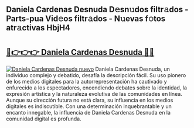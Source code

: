 ## Daniela Cardenas Desnuda D𝚎sn𝚞dos filtr𝚊dos - Parts-pua Vid𝚎os filtr𝚊dos - N𝚞evas f𝚘tos atr𝚊ctivas HbjH4

# <h2><a href="http://mb2wgz.tromn.icu/?c=Daniela+Cardenas+Desnuda">🔗👉👉👉 Daniela Cardenas Desnuda 🔗🔗</a></h2>

[![Daniela Cardenas Desnuda nuevo](https://i.imgur.com/pEAQMta.gif)](http://mb2wgz.tromn.icu/?c=Daniela+Cardenas+Desnuda)
Daniela Cardenas Desnuda, un individuo complejo y debatido, desafía la descripción fácil. Su uso pionero de los medios digitales para la autorrepresentación ha cautivado y enfurecido a los espectadores, encendiendo debates sobre la identidad, la expresión artística y la naturaleza evolutiva de las comunidades en línea. Aunque su dirección futura no está clara, su influencia en los medios digitales es indiscutible. Con una determinación inquebrantable y un encanto innegable, la influencia de Daniela Cardenas Desnuda en la comunidad digital es profunda.
